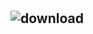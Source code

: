 #

## ![download](https://github.com/user-attachments/assets/49512f87-c0b3-4ab9-a6c7-18e7b559d73c) 
